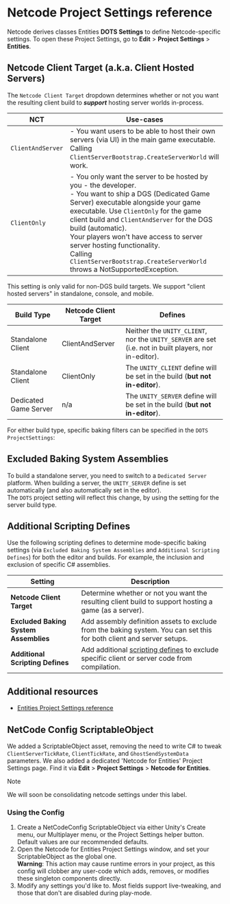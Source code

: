 # Netcode Project Settings reference

Netcode derives classes Entities __DOTS Settings__ to define Netcode-specific settings.
To open these Project Settings, go to **Edit** &gt; **Project Settings** &gt; **Entities**.

## Netcode Client Target (a.k.a. Client Hosted Servers)
The `Netcode Client Target` dropdown determines whether or not you want the resulting client build to **_support_** hosting server worlds in-process.

| NCT               | Use-cases      |
|-------------------|--------------------------------------------|
| `ClientAndServer` | - You want users to be able to host their own servers (via UI) in the main game executable.<br/>Calling `ClientServerBootstrap.CreateServerWorld` will work.  |
| `ClientOnly`      | - You only want the server to be hosted by you - the developer.<br/>- You want to ship a DGS (Dedicated Game Server) executable alongside your game executable. Use `ClientOnly` for the game client build and `ClientAndServer` for the DGS build (automatic).<br/>Your players won't have access to server server hosting functionality.<br/>Calling `ClientServerBootstrap.CreateServerWorld` throws a NotSupportedException. |

This setting is only valid for non-DGS build targets. We support "client hosted servers" in standalone, console, and mobile.

| Build Type            | Netcode Client Target | Defines                                                                                                |
|-----------------------|-----------------------|-------------------------------------------------------------------------------------------------------|
| Standalone Client     | ClientAndServer      | Neither the `UNITY_CLIENT`, nor the `UNITY_SERVER` are set (i.e. not in built players, nor in-editor). |
| Standalone Client     | ClientOnly           | The `UNITY_CLIENT` define will be set in the build (**but not in-editor**).                            |
| Dedicated Game Server | n/a                   | The `UNITY_SERVER` define will be set in the build (**but not in-editor**).                           |

For either build type, specific baking filters can be specified in the `DOTS` `ProjectSettings`:

## Excluded Baking System Assemblies
To build a standalone server, you need to switch to a `Dedicated Server` platform. When building a server, the `UNITY_SERVER` define is set automatically (and also automatically set in the editor). <br/>
The `DOTS` project setting will reflect this change, by using the setting for the server build type.

## Additional Scripting Defines
Use the following scripting defines to determine mode-specific baking settings (via `Excluded Baking System Assemblies` and `Additional Scripting Defines`) for both the editor and builds. For example, the inclusion and exclusion of specific C# assemblies.

| Setting                           | Description    |
|---------------------------------------|-------------------|
| **Netcode Client Target**            | Determine whether or not you want the resulting client build to support hosting a game (as a server). |
| **Excluded Baking System Assemblies** | Add assembly definition assets to exclude from the baking system. You can set this for both client and server setups. |
| **Additional Scripting Defines**      | Add additional [scripting defines](https://docs.unity3d.com/Manual/CustomScriptingSymbols.html) to exclude specific client or server code from compilation. |

## Additional resources

* [Entities Project Settings reference](https://docs.unity3d.com/Packages/com.unity.entities@latest/index.html?subfolder=/manual/editor-project-settings.html)

## NetCode Config ScriptableObject
We added a ScriptableObject asset, removing the need to write C# to tweak `ClientServerTickRate`, `ClientTickRate`, and `GhostSendSystemData` parameters.
We also added a dedicated 'Netcode for Entities' Project Settings page. Find it via **Edit** &gt; **Project Settings** &gt; **Netcode for Entities**.

> [!NOTE]
> We will soon be consolidating netcode settings under this label.

### Using the Config

1. Create a NetCodeConfig ScriptableObject via either Unity's Create menu, our Multiplayer menu, or the Project Settings helper button. Default values are our recommended defaults.
2. Open the Netcode for Entities Project Settings window, and set your ScriptableObject as the global one.<br>**Warning**: This action may cause runtime errors in your project, as this config will clobber any user-code which adds, removes, or modifies these singleton components directly.
3. Modify any settings you'd like to. Most fields support live-tweaking, and those that don't are disabled during play-mode.
